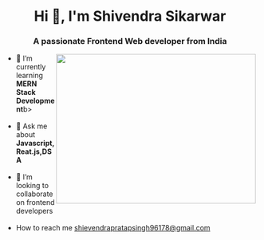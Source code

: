 

<h1 align="center">Hi 👋, I'm Shivendra Sikarwar</h1>
<h3 align="center">A passionate Frontend Web developer from India</h3>



<img align="right" src="https://camo.githubusercontent.com/89233231dc8ba3dc5af6b979e9e3985ee8b9b70622d2ce686fc46c4a6706ea20/68747470733a2f2f6d69726f2e6d656469756d2e636f6d2f6d61782f313237322f312a5a53566d57476363317765454e6230536861775778772e676966" height="300px" width="400px">


<ul>
<li>🔭 I’m currently learning <b> MERN Stack Development</b>b></li><br>
<li> 💬 Ask me about <b>Javascript,Reat.js,DSA</b></li><br>
<li>💞️ I’m looking to collaborate on frontend developers</li> <br>

<li> How to reach me <a href="mailto:shievendrapratapsingh96178@gmail.com">shievendrapratapsingh96178@gmail.com</a></li><br>


</ul>


<!---
Shivendra-github/Shivendra-github is a ✨ special ✨ repository because its `README.md` (this file) appears on your GitHub profile.
You can click the Preview link to take a look at your changes.
--->
